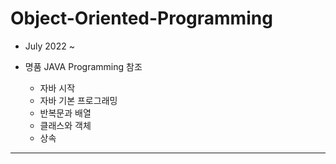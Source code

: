 # Object-Oriented-Programming
+ July 2022 ~ 
+ 명품 JAVA Programming 참조

    - 자바 시작
    - 자바 기본 프로그래밍
    - 반복문과 배열
    - 클래스와 객체
    - 상속
___
